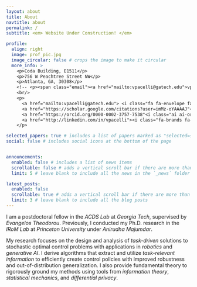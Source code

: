 ```yaml
---
layout: about
title: About
navtitle: about
permalink: /
subtitle: <em> Website Under Construction! </em>

profile:
  align: right
  image: prof_pic.jpg
  image_circular: false # crops the image to make it circular
  more_info: >
    <p>Coda Building, E1511</p>
    <p>756 W Peachtree Street NW</p>
    <p>Atlanta, GA, 30308</p>
    <!-- <p><span class="email"><a href="mailto:vpacelli@gatech.edu">vpacelli@gatech.edu</a></span></p> -->
    <br/>
    <p>
      <a href="mailto:vpacelli@gatech.edu"> <i class="fa fa-envelope fa-2x icon-link"></i></a>
      <a href="https://scholar.google.com/citations?user=imMz-oYAAAAJ"<i class="ai ai-google-scholar ai-2x icon-link"></i></a>
      <a href="https://orcid.org/0000-0002-3757-7538"<i class="ai ai-orcid ai-2x icon-link"></i></a>
      <a href="http://linkedin.com/in/vpacelli"><i class="fa-brands fa-linkedin-in fa-2x icon-link"></i></a>
    </p>

selected_papers: true # includes a list of papers marked as "selected={true}"
social: false # includes social icons at the bottom of the page


announcements:
  enabled: false # includes a list of news items
  scrollable: false # adds a vertical scroll bar if there are more than 3 news items
  limit: 5 # leave blank to include all the news in the `_news` folder

latest_posts:
  enabled: false
  scrollable: true # adds a vertical scroll bar if there are more than 3 new posts items
  limit: 3 # leave blank to include all the blog posts
---
```


I am a postdoctoral fellow in the *ACDS Lab* at *Georgia Tech*, supervised by *Evangelos Theodorou*. Previously, I conducted my Ph.D. research in the *IRoM Lab* at *Princeton University* under *Anirudha Majumdar*.

My research focuses on the design and analysis of *task-driven* solutions to stochastic optimal control problems with applications in *robotics* and *generative AI*. I derive algorithms that extract and utilize *task-relevant information* to efficiently create control policies with improved robustness and out-of-distribution generalization. I also provide fundamental theory to rigorously ground my methods using tools from *information theory*, *statistical mechanics*, and *differential privacy*.

<!--My research focuses on using principles from optimal control theory and statistical mechanics to develop new machine learning algorithms with improved generalization capabilities in domains such as *generative AI* and *imitation learning*. -->

<!-- I received my Ph.D. from *Princeton University* in 2023.  I conducted my dissertation research as part of the *IRoM Lab*, where I was advised by *Anirudha Majumdar*. The research I conducted as a graduate student explored the kind and quantity of *sensory information* a robot should use to achieve a task, as well as, the *fundamental limits* of performance afforded by a robot's sensor. Answering these questions theoretically and empirically required designing and analyzing *stochastic optimal control* algorithms using a wide variety of tools, such as *information theory*, *Bayesian inference*, *differential privacy*, and *statistical mechanics*. -->

<!--
Currently, I am working to  involves quantifying and improving the generalization capabilities of AI models, such as *diffusion models* and *deep unfolded algorithms*, using principles from stochastic optimal control.

My work focused on a theoretical and empirical analysis that positively answers two fundamental questions in robotics:

1. Given a robot and its sensing suite, can we *estimate the best performance* the robot can achieve on a given task? That is, is there a *fundamental limit* to how well this robot can complete a task?
2. What is the least amount of information a robot needs to complete a task? Humans achive high levels of performance while only monitor a small number of *task-relevant variables*. Can we synthesize similar control policies for robots that only rely on task-relevant information? Moreover, do these policies exhibit the same benefits observed in humans: do they avoid overfitting to irrelevant sensor information and are they computationally more efficient in some manner?

 -->

<!--
Write your biography here. Tell the world about yourself. Link to your favorite [subreddit](http://reddit.com). You can put a picture in, too. The code is already in, just name your picture `prof_pic.jpg` and put it in the `img/` folder.

Put your address / P.O. box / other info right below your picture. You can also disable any of these elements by editing `profile` property of the YAML header of your `_pages/about.md`. Edit `_bibliography/papers.bib` and Jekyll will render your [publications page](/al-folio/publications/) automatically.

Link to your social media connections, too. This theme is set up to use [Font Awesome icons](https://fontawesome.com/) and [Academicons](https://jpswalsh.github.io/academicons/), like the ones below. Add your Facebook, Twitter, LinkedIn, Google Scholar, or just disable all of them.
-->